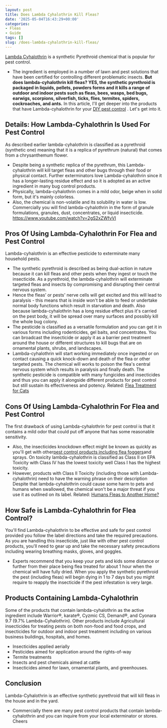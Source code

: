```yaml
---
layout: post
title: Does Lambda Cyhalothrin Kill Fleas?
date: '2025-05-04T16:43:29+00:00'
categories:
- Fleas
- Guide
tags: []
slug: /does-lambda-cyhalothrin-kill-fleas/
---
```


[Lambda Cyhalothrin](http://npic.orst.edu/factsheets/l_cyhalogen.pdf)
is a synthetic Pyrethroid chemical that is popular for pest control.
- The ingredient is employed in a number of lawn and pest solutions that have been certified for controlling different problematic insects.
**But does lambda-cyhalothrin kill fleas? YES, the synthetic pyrethroid is packaged in liquids, pellets, powders forms and it kills a range of outdoor and indoor pests such as fleas, bees, wasps, bed bugs, earwigs, scorpions, silverfish, ticks, flies, termites, spiders, cockroaches, and ants.**
In this article, I'll get deeper into the products that have Lambda-cyhalothrin for your
[DIY pest control](https://pestpolicy.com/borax-flea-killer/)
. Let's get into it.
## Details: How Lambda-Cyhalothrin Is Used For Pest Control
As described earlier lambda-cyhalothrin is classified as a pyrethroid (synthetic one) meaning that it is a replica of pyrethrum (natural) that comes from a chrysanthemum flower.
- Despite being a synthetic replica of the pyrethrum, this Lambda-cyhalothrin will kill target fleas and other bugs through their food or physical contact.
Further exterminators love Lambda-cyhalothrin since it has a longer-lasting residue effect and so it is adopted as an active ingredient in many bug control products.
- Physically, lambda-cyhalothrin comes in a mild odor, beige when in solid form, but it's mainly colorless.
- Also, the chemical is non-volatile and its solubility in water is low.
Commercially you will find lambda-cyhalothrin in the form of granule formulations, granules, dust, concentrates, or liquid insecticide.
https://www.youtube.com/watch?v=2gS2xZWfvVI
## Pros Of Using Lambda-Cyhalothrin For Flea and Pest Control
Lambda-cyhalothrin is an effective pesticide to exterminate many household pests.
- The synthetic pyrethroid is described as being dual-action in nature because it can kill fleas and other pests when they ingest or touch the insecticide.
As a pyrethroid, the lambda-cyhalothrin will exterminate targeted fleas and insects by compromising and disrupting their central nervous system.
- Hence the fleas’ or pests' nerve cells will get excited and this will lead to paralysis - this means that is inside won't be able to feed or undertake normal body functions which result in starvation and death.
Also because lambda-cyhalothrin has a long residue effect plus it's carried on the pest body, it will be spread over many surfaces and possibly kill the whole bug colony.
- The pesticide is classified as a versatile formulation and you can get it in various forms including rodenticides, gel baits, and concentrates.
You can broadcast the insecticide or apply it as a barrier pest treatment around the house or different structures to kill bugs that are on ornamental plants, shrubs, and landscapes.
- Lambda-cyhalothrin will start working immediately once ingested or on contact causing a quick knock-down and death of the flea or other targeted pests.
The chemical will works to poison the flea's central nervous system which results in paralysis and finally death.
The synthetic pesticide is compatible with many fungicides and insecticides and thus you can apply it alongside different products for pest control but still sustain its effectiveness and potency.
Related:
[Flea Treatment for Cats](https://pestpolicy.com/best-flea-treatment-for-cats/)
## Cons Of Using Lambda-Cyhalothrin For Flea and Pest Control
The first drawback of using Lambda-cyhalothrin for pest control is that it contains a mild odor that could put off anyone that has some reasonable sensitivity.
- Also, the insecticides knockdown effect might be known as quickly as you'll get with other[pest control products including flea foggers](https://pestpolicy.com/best-fogger-for-fleas/)and sprays.
On toxicity lambda-cyhalothrin is classified as Class II on EPA Toxicity with Class IV has the lowest toxicity well Class I has the highest toxicity.
- However, products with Class II Toxicity (including those with Lambda-cyhalothrin) need to have the warning phrase on their description
Despite that lambda-cyhalothrin could cause some harm to pets and humans when swallowed, the chemical won't be a major threat if you use it as outlined on its label.
Related:
[Humans Fleas to Another Home?](https://pestpolicy.com/can-humans-carry-fleas-from-one-home-to-another/)
## How Safe is Lambda-Cyhalothrin for Flea Control?
You'll find Lambda-cyhalothrin to be effective and safe for pest control provided you follow the label directions and take the required precautions.
As you are handling this insecticide, just like with other pest control products, you'll need to gear up and take the necessary safety precautions including wearing breathing masks, gloves, and goggles.
- Experts recommend that you keep your pets and kids some distance or further from their place being flea treated for about 1 hour when the chemical will have fully dried.
When you apply the synthetic pyrethroid the pest (including fleas) will begin dying in 1 to 7 days but you might require to reapply the insecticide if the pest infestation is very large.
## Products Containing Lambda-Cyhalothrin
Some of the products that contain lambda-cyhalothrin as the active ingredient include Warrior®, karate®, Cyzmic CS, Demand®, and Cyonara 9.7 (9.7% Lambda-Cyhalothrin).
Other products include Agricultural insecticides for treating pests on both non-food and food crops, and insecticides for outdoor and indoor pest treatment including on various business buildings, hospitals, and homes.
- Insecticides applied aerially
- Pesticides aimed for application around the rights-of-way
- Termite treatments
- Insects and pest chemicals aimed at cattle
- Insecticides aimed for lawn, ornamental plants, and greenhouses.
## Conclusion
Lambda-Cyhalothrin is an effective synthetic pyrethroid that will kill fleas in the house and in the yard.
- Commercially there are many pest control products that contain lambda-cyhalothrin and you can inquire from your local exterminator or stores.
Cheers

